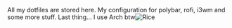 All my dotfiles are stored here. My configuration for polybar, rofi, i3wm and some more stuff. Last thing... I use Arch btw![Rice](https://github.com/user-attachments/assets/fb9dd605-e455-4d24-bccf-bd0889729c24)
